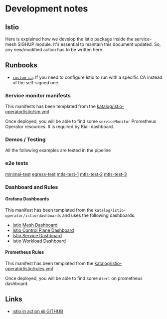 # Development notes

## Istio

Here is explained how we develop the Istio package inside the service-mesh SIGHUP module. It's essential to
maintain this document updated. So, any new/modified action has to be written here.

## Runbooks

- [`custom-ca`](../../docs/development/custom-ca/): If you need to configure Istio to run with a specific CA
  instead of the self-signed one.

### Service monitor manifests

This manifests has been templated from the [katalog/istio-operator/istio/sm.yml](https://github.com/istio/istio/blob/1.9.5/samples/addons/extras/prometheus-operator.yaml)

Once deployed, you will be able to find some `serviceMonitor` Prometheus Operator resources. It is required by Kiali dashboard.

### Demos / Testing

All the following examples are tested in the pipeline

### e2e tests

[minimal-test](../../katalog/tests/istio-operator/istio-minimal.sh)
[egress-test](../../katalog/tests/istio-operator/istio-egress-external-services.sh)
[mtls-test-1](../../katalog/tests/istio-operator/istio-citadel-authn-1.sh)
[mtls-test-2](../../katalog/tests/istio-operator/istio-citadel-authn-2.sh)
[mtls-test-3](../../katalog/tests/istio-operator/istio-citadel-authn-3.sh)

### Dashboard and Rules

#### Grafana Dashboards
This manifest has been templated from the `katalog/istio-operator/istio/dashboards` and uses the following dashboards:
- [Istio Mesh Dashboard](https://grafana.com/grafana/dashboards/7639-istio-mesh-dashboard)
- [Istio Control Plane Dashboard](https://grafana.com/grafana/dashboards/7645-istio-control-plane-dashboard/)
- [Istio Service Dashboard](https://grafana.com/grafana/dashboards/7636-istio-service-dashboard)
- [Istio Workload Dashboard](https://grafana.com/grafana/dashboards/7630-istio-workload-dashboard)

#### Prometheus Rules
This manifest has been templated from the [katalog/istio-operator/istio/rules.yml](https://github.com/istio/tools/blob/1.12.6/perf/stability/alertmanager/prometheusrule.yaml)

Once deployed, you will be able to find some `Alert` on prometheus dashboard.

## Links

- [istio in action @ GITHUB](https://github.com/istioinaction/book-source-code)
